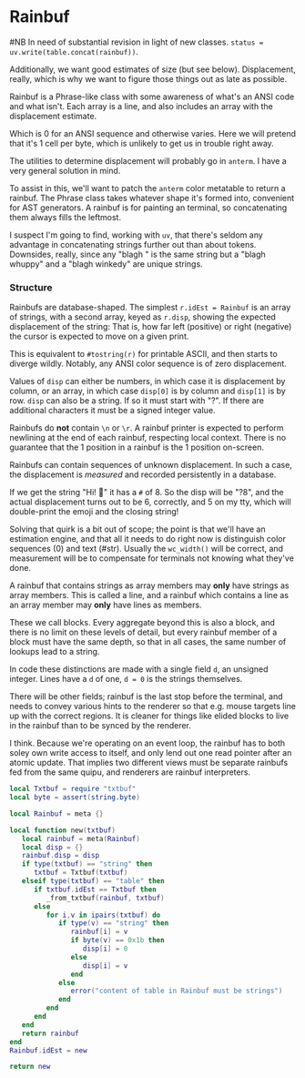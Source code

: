 # Rainbuf


#NB In need of substantial revision in light of new classes.
``status = uv.write(table.concat(rainbuf))``.


Additionally, we want good estimates of size (but see below).  Displacement,
really, which is why we want to figure those things out as late as possible.


Rainbuf is a Phrase-like class with some awareness of what's an ANSI code and
what isn't.  Each array is a line, and also includes an array with the
displacement estimate.


Which is 0 for an ANSI sequence and otherwise varies.  Here we will pretend
that it's 1 cell per byte, which is unlikely to get us in trouble right away.


The utilities to determine displacement will probably go in ``anterm``. I have
a very general solution in mind.


To assist in this, we'll want to patch the ``anterm`` color metatable to return
a rainbuf.  The Phrase class takes whatever shape it's formed into, convenient
for AST generators.  A rainbuf is for painting an terminal, so concatenating
them always fills the leftmost.


I suspect I'm going to find, working with ``uv``, that there's seldom any
advantage in concatenating strings further out than about tokens.  Downsides,
really, since any "blagh " is the same string but a "blagh whuppy" and a
"blagh winkedy" are unique strings.


### Structure

Rainbufs are database-shaped.  The simplest ``r.idEst = Rainbuf`` is an
array of strings, with a second array, keyed as ``r.disp``, showing the expected
displacement of the string: That is, how far left (positive) or right
(negative) the cursor is expected to move on a given print.


This is equivalent to ``#tostring(r)`` for printable ASCII, and then starts to
diverge wildly.  Notably, any ANSI color sequence is of zero displacement.


Values of ``disp`` can either be numbers, in which case it is displacement by
column, or an array, in which case ``disp[0]`` is by column and ``disp[1]`` is by
row.  ``disp`` can also be a string. If so it must start with "?". If there are
additional characters it must be a signed integer value.


Rainbufs do **not** contain ``\n`` or ``\r``.  A rainbuf printer is expected to
perform newlining at the end of each rainbuf, respecting local context.  There
is no guarantee that the 1 position in a rainbuf is the 1 position on-screen.


Rainbufs can contain sequences of unknown displacement.  In such a case, the
displacement is _measured_ and recorded persistently in a database.


If we get the string "Hi! 🤪" it has a ``#`` of 8. So the disp will be "?8",
and the actual displacement turns out to be 6, correctly, and 5 on my tty,
which will double-print the emoji and the closing string!


Solving that quirk is a bit out of scope; the point is that we'll have an
estimation engine, and that all it needs to do right now is distinguish color
sequences (0) and text (#str).  Usually the ``wc_width()`` will be correct, and
measurement will be to compensate for terminals not knowing what they've done.


A rainbuf that contains strings as array members may **only** have strings as
array members.  This is called a line, and a rainbuf which contains a line
as an array member may **only** have lines as members.


These we call blocks. Every aggregate beyond this is also a block, and there
is no limit on these levels of detail, but every rainbuf member of a block
must have the same depth, so that in all cases, the same number of lookups
lead to a string.


In code these distinctions are made with a single field ``d``, an unsigned
integer.  Lines have a ``d`` of one, ``d = 0`` is the strings themselves.


There will be other fields; rainbuf is the last stop before the terminal, and
needs to convey various hints to the renderer so that e.g. mouse targets line
up with the correct regions.  It is cleaner for things like elided blocks to
live in the rainbuf than to be synced by the renderer.


I think.  Because we're operating on an event loop, the rainbuf has to both
soley own write access to itself, and only lend out one read pointer after
an atomic update.  That implies two different views must be separate rainbufs
fed from the same quipu, and renderers are rainbuf interpreters.

```lua
local Txtbuf = require "txtbuf"
local byte = assert(string.byte)

local Rainbuf = meta {}
```
```lua
local function new(txtbuf)
   local rainbuf = meta(Rainbuf)
   local disp = {}
   rainbuf.disp = disp
   if type(txtbuf) == "string" then
      txtbuf = Txtbuf(txtbuf)
   elseif type(txtbuf) == "table" then
      if txtbuf.idEst == Txtbuf then
         _from_txtbuf(rainbuf, txtbuf)
      else
         for i,v in ipairs(txtbuf) do
            if type(v) == "string" then
               rainbuf[i] = v
               if byte(v) == 0x1b then
                  disp[i] = 0
               else
                  disp[i] = v
               end
            else
               error("content of table in Rainbuf must be strings")
            end
         end
      end
   end
   return rainbuf
end
Rainbuf.idEst = new
```
```lua
return new
```
